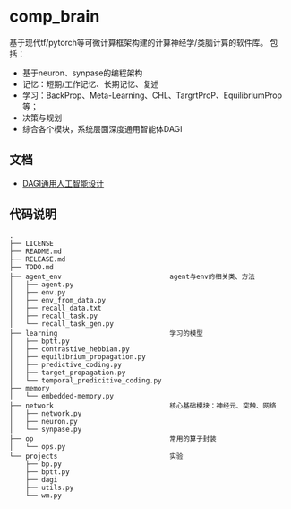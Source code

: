 # comp_brain
基于现代tf/pytorch等可微计算框架构建的计算神经学/类脑计算的软件库。
包括：
+ 基于neuron、synpase的编程架构
+ 记忆：短期/工作记忆、长期记忆、复述
+ 学习：BackProp、Meta-Learning、CHL、TargrtProP、EquilibriumProp等；
+ 决策与规划
+ 综合各个模块，系统层面深度通用智能体DAGI

## 文档
* [DAGI通用人工智能设计](https://www.wolai.com/xiahong/2g2eh12fjzr2iPUFMzwkjr)

## 代码说明
```
.
├── LICENSE
├── README.md
├── RELEASE.md
├── TODO.md
├── agent_env                           agent与env的相关类、方法
│   ├── agent.py
│   ├── env.py
│   ├── env_from_data.py
│   ├── recall_data.txt
│   ├── recall_task.py
│   └── recall_task_gen.py
├── learning                            学习的模型
│   ├── bptt.py
│   ├── contrastive_hebbian.py
│   ├── equilibrium_propagation.py
│   ├── predictive_coding.py
│   ├── target_propagation.py
│   └── temporal_predicitive_coding.py
├── memory
│   └── embedded-memory.py
├── network                             核心基础模块：神经元、突触、网络
│   ├── network.py
│   ├── neuron.py
│   └── synpase.py
├── op                                  常用的算子封装
│   └── ops.py                  
└── projects                            实验
    ├── bp.py
    ├── bptt.py
    ├── dagi
    ├── utils.py
    └── wm.py
```


